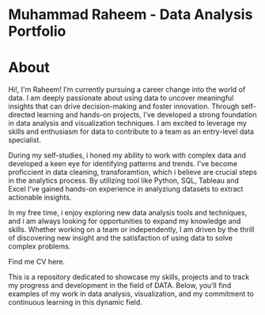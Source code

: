 # Muhammad Raheem - Data Analysis Portfolio
# About

Hi!, I'm Raheem! I’m currently pursuing a career change into the world of data. I am deeply passionate about using data to uncover meaningful insights that can drive decision-making and foster innovation. Through self-directed learning and hands-on projects, I’ve developed a strong foundation in data analysis and visualization techniques. I am excited to leverage my skills and enthusiasm for data to contribute to a team as an entry-level data specialist.

During my self-studies, i honed my ability to work with complex data and developed a keen eye for identifying patterns and trends. I've become proficcient in data cleaning, transforamtion, which i believe are crucial steps in the analytics process. By utilizing tool like Python, SQL, Tableau and Excel I've gained hands-on experience in analyziung datasets to extract actionable insights. 

In my free time, i enjoy exploring new data analysis tools and techniques, and i am always looking for opportunities to expand my knowledge and skills. Whether working on  a team or independently, I am driven by the thrill of discovering new insight and the satisfaction of using data to solve complex problems.

Find me CV here.

This is a repository dedicated to showcase my skills, projects and to track my progress and development in the field of DATA.
Below, you’ll find examples of my work in data analysis, visualization, and my commitment to continuous learning in this dynamic field.
